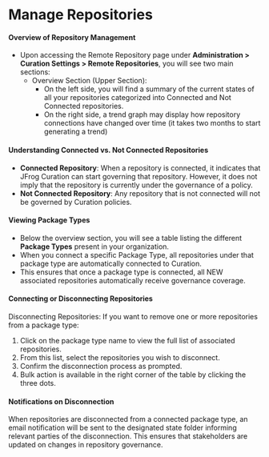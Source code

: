 # Manage Repositories

#### Overview of Repository Management

* Upon accessing the Remote Repository page under **Administration > Curation Settings > Remote Repositories**, you will see two main sections:
  * Overview Section (Upper Section):
    * On the left side, you will find a summary of the current states of all your repositories categorized into Connected and Not Connected repositories.
    * On the right side, a trend graph may display how repository connections have changed over time (it takes two months to start generating a trend)&#x20;

#### Understanding Connected vs. Not Connected Repositories

* **Connected Repository**: When a repository is connected, it indicates that JFrog Curation can start governing that repository. However, it does not imply that the repository is currently under the governance of a policy.
* **Not Connected Repository**: Any repository that is not connected will not be governed by Curation policies.

#### Viewing Package Types

* Below the overview section, you will see a table listing the different **Package Types** present in your organization.
* When you connect a specific Package Type, all repositories under that package type are automatically connected to Curation.
* This ensures that once a package type is connected, all NEW associated repositories automatically receive governance coverage.

#### Connecting or Disconnecting Repositories

Disconnecting Repositories: If you want to remove one or more repositories from a package type:

1. Click on the package type name to view the full list of associated repositories.
2. From this list, select the repositories you wish to disconnect.
3. Confirm the disconnection process as prompted.
4. Bulk action is available in the right corner of the table by clicking the three dots.&#x20;

#### Notifications on Disconnection

When repositories are disconnected from a connected package type, an email notification will be sent to the designated state folder informing relevant parties of the disconnection. This ensures that stakeholders are updated on changes in repository governance.
